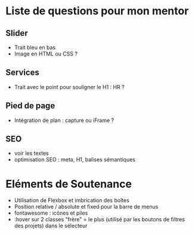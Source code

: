 # Liste de questions pour mon mentor


## Slider

- Trait bleu en bas
- Image en HTML ou CSS ?

## Services

- Trait avec le point pour souligner le H1 : HR ?


## Pied de page

- Intégration de plan : capture ou iFrame ?

## SEO

- voir les textes
- optimisation SEO : meta, H1, balises sémantiques


# Eléments de Soutenance

- Utilisation de Flexbox et imbrication des boîtes
- Position relative / absolute et fixed pour la barre de menus
- fontawesome : icônes et piles
- :hover sur 2 classes "frère" = le plus (utilisé par les boutons de filtres des projets) dans le sélecteur
